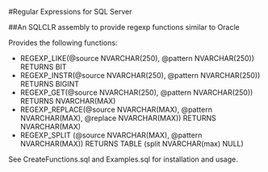 #Regular Expressions for SQL Server

##An SQLCLR assembly to provide regexp functions similar to Oracle

Provides the following functions:

*    REGEXP_LIKE(@source NVARCHAR(250), @pattern NVARCHAR(250)) RETURNS BIT
*    REGEXP_INSTR(@source NVARCHAR(250), @pattern NVARCHAR(250)) RETURNS BIGINT
*    REGEXP_GET(@source NVARCHAR(250), @pattern NVARCHAR(250)) RETURNS NVARCHAR(MAX)
*    REGEXP_REPLACE(@source NVARCHAR(MAX), @pattern NVARCHAR(MAX), @replace NVARCHAR(MAX)) RETURNS NVARCHAR(MAX)
*    REGEXP_SPLIT (@source NVARCHAR(MAX), @pattern NVARCHAR(MAX)) RETURNS TABLE (split NVARCHAR(max) NULL)

See CreateFunctions.sql and Examples.sql for installation and usage.
